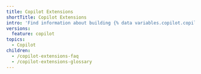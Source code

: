 ```yaml
---
title: Copilot Extensions
shortTitle: Copilot Extensions
intro: 'Find information about building {% data variables.copilot.copilot_extensions %}.'
versions:
  feature: copilot
topics:
  - Copilot
children:
  - /copilot-extensions-faq
  - /copilot-extensions-glossary
---
```


